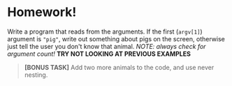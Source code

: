 
# Homework!

Write a program that reads from the arguments. If the first (`argv[1]`) argument is `"pig"`, write out something about pigs on the screen, otherwise just tell the user you don't know that animal.
*NOTE: always check for argument count!*
**TRY NOT LOOKING AT PREVIOUS EXAMPLES**

> **[BONUS TASK]** Add two more animals to the code, and use never nesting.

